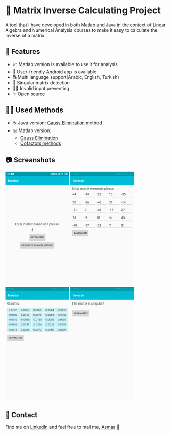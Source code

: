 # 🔢 Matrix Inverse Calculating Project
A tool that I have developed in both Matlab and Java in the context of Linear Algebra and Numerical 
Analysis courses to make it easy to calculate the inverse of a matrix.

## 💫 Features
* 📈 Matlab version is available to use it for analysis
* 🤗 User-friendly Android app is available
* 🔠 Multi language support(Arabic, English, Turkish)
* 🧐 Singular matrix detection
* 👨‍✈️ Invalid input preventing
* ✨ Open source

## 🤹‍♀️ Used Methods
- ☕ Java version: [Gauss Elimination](https://en.wikipedia.org/wiki/Gaussian_elimination#Finding_the_inverse_of_a_matrix) method
- 📊 Matlab version: 
  - [Gauss Elimination](https://en.wikipedia.org/wiki/Gaussian_elimination#Finding_the_inverse_of_a_matrix)
  - [Cofactors methods](https://www.toppr.com/guides/maths/determinants/adjoint-and-inverse-of-a-matrix/)

## 📷 Screanshots
<div float="left">
<img src="./Java%20version%20(Android%20App)/Screenshots/main.png" width="200"  />
<img src="./Java%20version%20(Android%20App)/Screenshots/setMatrix.png" width="200"  />
<img src="./Java%20version%20(Android%20App)/Screenshots/result.png" width="200"  />
<img src="./Java%20version%20(Android%20App)/Screenshots/singular.png" width="200"  />
<div>
  
## 🤝 Contact
Find me on [LinkedIn](https://www.linkedin.com/in/asmaamirkhan/) and feel free to mail me, [Asmaa](mailto:asmaamirkhan.am@gmail.com) 🦋
